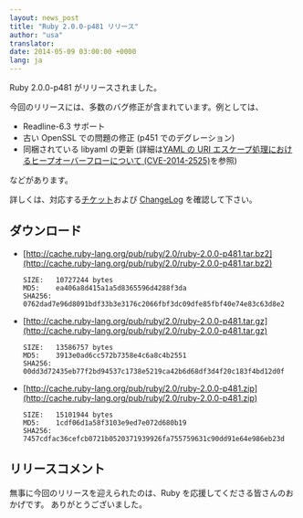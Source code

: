 ```yaml
---
layout: news_post
title: "Ruby 2.0.0-p481 リリース"
author: "usa"
translator:
date: 2014-05-09 03:00:00 +0000
lang: ja
---
```


Ruby 2.0.0-p481 がリリースされました。

今回のリリースには、多数のバグ修正が含まれています。例としては、

* Readline-6.3 サポート
* 古い OpenSSL での問題の修正 (p451 でのデグレーション)
* 同梱されている libyaml の更新 (詳細は[YAML の URI エスケープ処理におけるヒープオーバーフローについて (CVE-2014-2525)](/ja/news/2014/03/29/heap-overflow-in-yaml-uri-escape-parsing-cve-2014-2525/)を参照)

などがあります。

詳しくは、対応する[チケット](https://bugs.ruby-lang.org/projects/ruby-200/issues?set_filter=1&amp;status_id=5)および [ChangeLog](http://svn.ruby-lang.org/repos/ruby/tags/v2_0_0_481/ChangeLog) を確認して下さい。

## ダウンロード

* [http://cache.ruby-lang.org/pub/ruby/2.0/ruby-2.0.0-p481.tar.bz2](http://cache.ruby-lang.org/pub/ruby/2.0/ruby-2.0.0-p481.tar.bz2)

      SIZE:   10727244 bytes
      MD5:    ea406a8d415a1a5d8365596d4288f3da
      SHA256: 0762dad7e96d8091bdf33b3e3176c2066fbf3dc09dfe85fbf40e74e83c63d8e2

* [http://cache.ruby-lang.org/pub/ruby/2.0/ruby-2.0.0-p481.tar.gz](http://cache.ruby-lang.org/pub/ruby/2.0/ruby-2.0.0-p481.tar.gz)

      SIZE:   13586757 bytes
      MD5:    3913e0ad6cc572b7358e4c6a8c4b2551
      SHA256: 00dd3d72435eb77f2bd94537c1738e5219ca42b6d68df3d4f20c183f4bd12d0f

* [http://cache.ruby-lang.org/pub/ruby/2.0/ruby-2.0.0-p481.zip](http://cache.ruby-lang.org/pub/ruby/2.0/ruby-2.0.0-p481.zip)

      SIZE:   15101944 bytes
      MD5:    1cdf06d1a58f3103e9ed7e072d680b19
      SHA256: 7457cdfac36cefcb0721b0520371939926fa755759631c90dd91e64e986eb23d

## リリースコメント

無事に今回のリリースを迎えられたのは、Ruby を応援してくださる皆さんのおかげです。
ありがとうございました。

